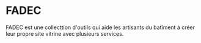 # FADEC
FADEC est une collecttion d'outils qui aide les artisants du batîment à créer leur propre site vitrine avec plusieurs services.
